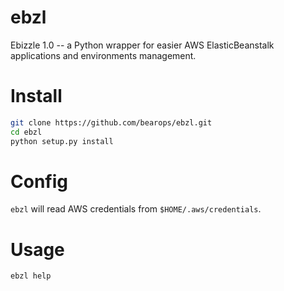 # ebzl

Ebizzle 1.0 -- a Python wrapper for easier AWS ElasticBeanstalk applications and environments management.

# Install

```bash
git clone https://github.com/bearops/ebzl.git
cd ebzl
python setup.py install
```

# Config

`ebzl` will read AWS credentials from `$HOME/.aws/credentials`.

# Usage

```bash
ebzl help
```
